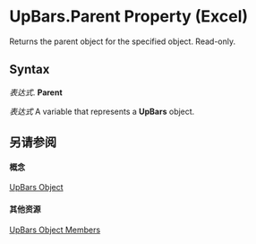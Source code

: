 
# UpBars.Parent Property (Excel)

Returns the parent object for the specified object. Read-only.


## Syntax

 _表达式_. **Parent**

 _表达式_ A variable that represents a **UpBars** object.


## 另请参阅


#### 概念


[UpBars Object](4f2a85fe-3fbb-ccc6-7b16-e48e54cd3394.md)
#### 其他资源


[UpBars Object Members](http://msdn.microsoft.com/library/9c0bf545-ea18-987f-16f3-5d91175245ca%28Office.15%29.aspx)